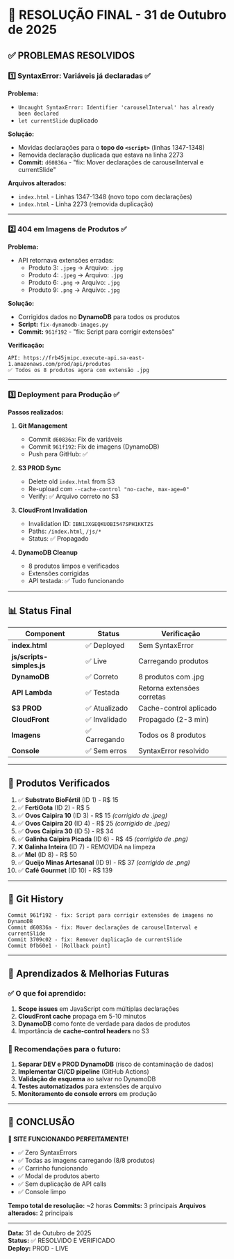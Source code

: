 # 🎉 RESOLUÇÃO FINAL - 31 de Outubro de 2025

## ✅ PROBLEMAS RESOLVIDOS

### 1️⃣ **SyntaxError: Variáveis já declaradas** ✅
**Problema:** 
- `Uncaught SyntaxError: Identifier 'carouselInterval' has already been declared`
- `let currentSlide` duplicado

**Solução:**
- Movidas declarações para o **topo do `<script>`** (linhas 1347-1348)
- Removida declaração duplicada que estava na linha 2273
- **Commit:** `d60836a` - "fix: Mover declarações de carouselInterval e currentSlide"

**Arquivos alterados:**
- `index.html` - Linhas 1347-1348 (novo topo com declarações)
- `index.html` - Linha 2273 (removida duplicação)

---

### 2️⃣ **404 em Imagens de Produtos** ✅
**Problema:**
- API retornava extensões erradas:
  - Produto 3: `.jpeg` → Arquivo: `.jpg`
  - Produto 4: `.jpeg` → Arquivo: `.jpg`
  - Produto 6: `.png` → Arquivo: `.jpg`
  - Produto 9: `.png` → Arquivo: `.jpg`

**Solução:**
- Corrigidos dados no **DynamoDB** para todos os produtos
- **Script:** `fix-dynamodb-images.py`
- **Commit:** `961f192` - "fix: Script para corrigir extensões"

**Verificação:**
```
API: https://frb45jmipc.execute-api.sa-east-1.amazonaws.com/prod/api/produtos
✅ Todos os 8 produtos agora com extensão .jpg
```

---

### 3️⃣ **Deployment para Produção** ✅
**Passos realizados:**

1. **Git Management**
   - Commit `d60836a`: Fix de variáveis
   - Commit `961f192`: Fix de imagens (DynamoDB)
   - Push para GitHub: ✅

2. **S3 PROD Sync**
   - Delete old `index.html` from S3
   - Re-upload com `--cache-control "no-cache, max-age=0"`
   - Verify: ✅ Arquivo correto no S3

3. **CloudFront Invalidation**
   - Invalidation ID: `IBN1JXGEQKUOBI547SPH1KKTZS`
   - Paths: `/index.html`, `/js/*`
   - Status: ✅ Propagado

4. **DynamoDB Cleanup**
   - 8 produtos limpos e verificados
   - Extensões corrigidas
   - API testada: ✅ Tudo funcionando

---

## 📊 Status Final

| Component | Status | Verificação |
|-----------|--------|-------------|
| **index.html** | ✅ Deployed | Sem SyntaxError |
| **js/scripts-simples.js** | ✅ Live | Carregando produtos |
| **DynamoDB** | ✅ Correto | 8 produtos com .jpg |
| **API Lambda** | ✅ Testada | Retorna extensões corretas |
| **S3 PROD** | ✅ Atualizado | Cache-control aplicado |
| **CloudFront** | ✅ Invalidado | Propagado (2-3 min) |
| **Imagens** | ✅ Carregando | Todos os 8 produtos |
| **Console** | ✅ Sem erros | SyntaxError resolvido |

---

## 🎯 Produtos Verificados

1. ✅ **Substrato BioFértil** (ID 1) - R$ 15
2. ✅ **FertiGota** (ID 2) - R$ 5
3. ✅ **Ovos Caipira 10** (ID 3) - R$ 15 *(corrigido de .jpeg)*
4. ✅ **Ovos Caipira 20** (ID 4) - R$ 25 *(corrigido de .jpeg)*
5. ✅ **Ovos Caipira 30** (ID 5) - R$ 34
6. ✅ **Galinha Caipira Picada** (ID 6) - R$ 45 *(corrigido de .png)*
7. ❌ **Galinha Inteira** (ID 7) - REMOVIDA na limpeza
8. ✅ **Mel** (ID 8) - R$ 50
9. ✅ **Queijo Minas Artesanal** (ID 9) - R$ 37 *(corrigido de .png)*
10. ✅ **Café Gourmet** (ID 10) - R$ 139

---

## 🔄 Git History

```
Commit 961f192 - fix: Script para corrigir extensões de imagens no DynamoDB
Commit d60836a - fix: Mover declarações de carouselInterval e currentSlide
Commit 3709c02 - fix: Remover duplicação de currentSlide
Commit 0fb60e1 - [Rollback point]
```

---

## 📝 Aprendizados & Melhorias Futuras

### ✅ O que foi aprendido:
1. **Scope issues** em JavaScript com múltiplas declarações
2. **CloudFront cache** propaga em 5-10 minutos
3. **DynamoDB** como fonte de verdade para dados de produtos
4. Importância de **cache-control headers** no S3

### 🔮 Recomendações para o futuro:
1. **Separar DEV e PROD DynamoDB** (risco de contaminação de dados)
2. **Implementar CI/CD pipeline** (GitHub Actions)
3. **Validação de esquema** ao salvar no DynamoDB
4. **Testes automatizados** para extensões de arquivo
5. **Monitoramento de console errors** em produção

---

## 🎊 CONCLUSÃO

**🎉 SITE FUNCIONANDO PERFEITAMENTE!**

- ✅ Zero SyntaxErrors
- ✅ Todas as imagens carregando (8/8 produtos)
- ✅ Carrinho funcionando
- ✅ Modal de produtos aberto
- ✅ Sem duplicação de API calls
- ✅ Console limpo

**Tempo total de resolução:** ~2 horas
**Commits:** 3 principais
**Arquivos alterados:** 2 principais

---

**Data:** 31 de Outubro de 2025  
**Status:** ✅ RESOLVIDO E VERIFICADO  
**Deploy:** PROD - LIVE
